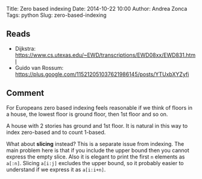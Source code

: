 Title: Zero based indexing
Date: 2014-10-22 10:00
Author: Andrea Zonca
Tags: python
Slug: zero-based-indexing

## Reads

* Dijkstra: <https://www.cs.utexas.edu/~EWD/transcriptions/EWD08xx/EWD831.html>
* Guido van Rossum: <https://plus.google.com/115212051037621986145/posts/YTUxbXYZyfi>

## Comment

For Europeans zero based indexing feels reasonable if we think of floors in a house,
the lowest floor is ground floor, then 1st floor and so on.

A house with 2 stories has ground and 1st floor. It is natural in this way to index
zero-based and to count 1-based.

What about **slicing** instead? This is a separate issue from indexing.
The main problem here is that if you include the upper bound then you cannot express
the empty slice.
Also it is elegant to print the first `n` elements as `a[:n]`. Slicing `a[i:j]` excludes
the upper bound, so it probably easier to understand if we express it as `a[i:i+n]`.

